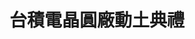 ---
title: '台積電晶圓廠動土典禮'
type: '大型頂棚'
pictures: '["https://raw.githubusercontent.com/chyushya/cms-content/main/content/resources/images/1651124107475-1024-640-01.jpg","https://raw.githubusercontent.com/chyushya/cms-content/main/content/resources/images/1651124107571-1024-640-02.jpg","https://raw.githubusercontent.com/chyushya/cms-content/main/content/resources/images/1651160106130-1024-640-3.jpg"]'
---